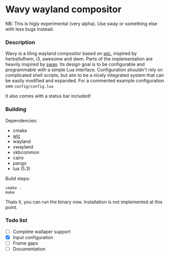 # Wavy wayland compositor

NB: This is higly experimental (very alpha). Use sway or something else with
less bugs instead.

### Description
Wavy is a tiling wayland compositor based on [wlc](https://github.com/Cloudef/wlc),
inspired by herbstluftwm, i3, awesome and dwm. Parts of the implementation are heavily
inspired by [sway](https://github.com/SirCmpwn/sway).
Its design goal is to be configurable and programmable with a simple Lua interface.
Configuration shouldn't rely on complicated shell scripts, but aim to be a nicely integrated
system that can be easily modified and expanded.
For a commented example configuration see `config/config.lua`

It also comes with a status bar included!

### Building

Dependencies:

- cmake
- [wlc](https://github.com/Cloudef/wlc)
- wayland
- xwayland
- xkbcommon
- cairo
- pango
- lua (5.3)

Build steps:

    cmake .
    make

Thats it, you can run the binary now. Installation is not implemented at this
point.

### Todo list
- [ ] Complete wallaper support
- [x] Input configuration
- [ ] Frame gaps
- [ ] Documentation
